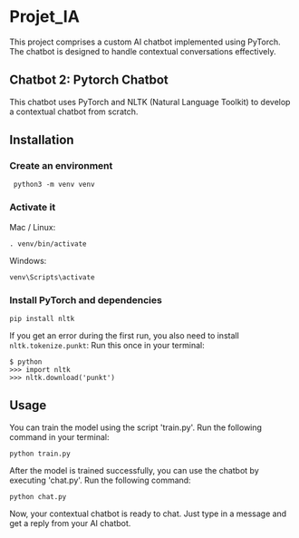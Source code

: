 
# Projet_IA
This project comprises a custom AI chatbot implemented using PyTorch. The chatbot is designed to handle contextual conversations effectively.

## Chatbot 2: Pytorch Chatbot
This chatbot uses PyTorch and NLTK (Natural Language Toolkit) to develop a contextual chatbot from scratch.
## Installation

### Create an environment
```
 python3 -m venv venv
```

### Activate it
Mac / Linux:
```
. venv/bin/activate
```
Windows:
```
venv\Scripts\activate
```
### Install PyTorch and dependencies
 ```
pip install nltk
 ```

If you get an error during the first run, you also need to install `nltk.tokenize.punkt`:
Run this once in your terminal:
 ```
$ python
>>> import nltk
>>> nltk.download('punkt')
```

## Usage
You can train the model using the script 'train.py'. Run the following command in your terminal:
```
python train.py
```
After the model is trained successfully, you can use the chatbot by executing 'chat.py'. Run the following command:
```
python chat.py
```
Now, your contextual chatbot is ready to chat. Just type in a message and get a reply from your AI chatbot.
